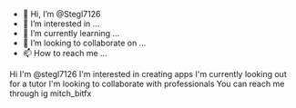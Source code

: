 - 👋 Hi, I’m @Stegl7126
- 👀 I’m interested in ...
- 🌱 I’m currently learning ...
- 💞️ I’m looking to collaborate on ...
- 📫 How to reach me ...

<!---
Stegl7126/Stegl7126 is a ✨ special ✨ repository because its `README.md` (this file) appears on your GitHub profile.
You can click the Preview link to take a look at your changes.
--->
Hi I'm @stegl7126 
I'm interested in creating apps 
I'm currently looking out for a tutor 
I'm looking to collaborate with professionals 
You can reach me through ig mitch_bitfx 
